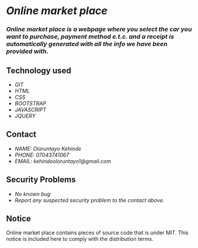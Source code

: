 # _Online market place_
### _Online market place is a webpage where you select the car you want to purchase, payment method e.t.c. and a receipt is automatically generated with all the info we have been provided with._

## Technology used
* _GIT_
* _HTML_
* _CSS_
* _BOOTSTRAP_
* _JAVASCRIPT_
* _JQUERY_

## Contact
* _NAME: Oloruntayo Kehinde_
* _PHONE: 07043741067_
* _EMAIL: kehindeoloruntayo1@gmail.com_

## Security Problems
* _No known bug_
* _Report any suspected security problem to the contact above._

## Notice
Online market place contains pieces of source code that is under MIT. This notice is included here to comply with the distribution terms.